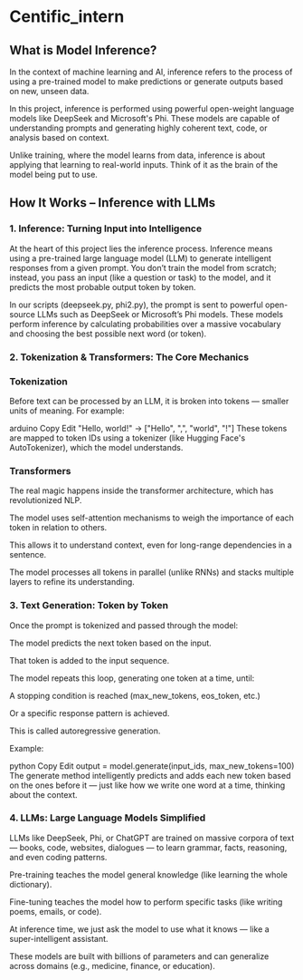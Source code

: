 # Centific_intern

## What is Model Inference?

In the context of machine learning and AI, inference refers to the process of using a pre-trained model to make predictions or generate outputs based on new, unseen data.

In this project, inference is performed using powerful open-weight language models like DeepSeek and Microsoft's Phi. These models are capable of understanding prompts and generating highly coherent text, code, or analysis based on context.

Unlike training, where the model learns from data, inference is about applying that learning to real-world inputs. Think of it as the brain of the model being put to use.

## How It Works – Inference with LLMs
### 1. Inference: Turning Input into Intelligence
At the heart of this project lies the inference process. Inference means using a pre-trained large language model (LLM) to generate intelligent responses from a given prompt. You don’t train the model from scratch; instead, you pass an input (like a question or task) to the model, and it predicts the most probable output token by token.

In our scripts (deepseek.py, phi2.py), the prompt is sent to powerful open-source LLMs such as DeepSeek or Microsoft’s Phi models. These models perform inference by calculating probabilities over a massive vocabulary and choosing the best possible next word (or token).

### 2. Tokenization & Transformers: The Core Mechanics
### Tokenization
Before text can be processed by an LLM, it is broken into tokens — smaller units of meaning. For example:

arduino
Copy
Edit
"Hello, world!" → ["Hello", ",", "world", "!"]
These tokens are mapped to token IDs using a tokenizer (like Hugging Face's AutoTokenizer), which the model understands.

### Transformers
The real magic happens inside the transformer architecture, which has revolutionized NLP.

The model uses self-attention mechanisms to weigh the importance of each token in relation to others.

This allows it to understand context, even for long-range dependencies in a sentence.

The model processes all tokens in parallel (unlike RNNs) and stacks multiple layers to refine its understanding.

### 3. Text Generation: Token by Token
Once the prompt is tokenized and passed through the model:

The model predicts the next token based on the input.

That token is added to the input sequence.

The model repeats this loop, generating one token at a time, until:

A stopping condition is reached (max_new_tokens, eos_token, etc.)

Or a specific response pattern is achieved.

This is called autoregressive generation.

Example:

python
Copy
Edit
output = model.generate(input_ids, max_new_tokens=100)
The generate method intelligently predicts and adds each new token based on the ones before it — just like how we write one word at a time, thinking about the context.

### 4. LLMs: Large Language Models Simplified
LLMs like DeepSeek, Phi, or ChatGPT are trained on massive corpora of text — books, code, websites, dialogues — to learn grammar, facts, reasoning, and even coding patterns.

Pre-training teaches the model general knowledge (like learning the whole dictionary).

Fine-tuning teaches the model how to perform specific tasks (like writing poems, emails, or code).

At inference time, we just ask the model to use what it knows — like a super-intelligent assistant.

These models are built with billions of parameters and can generalize across domains (e.g., medicine, finance, or education).
